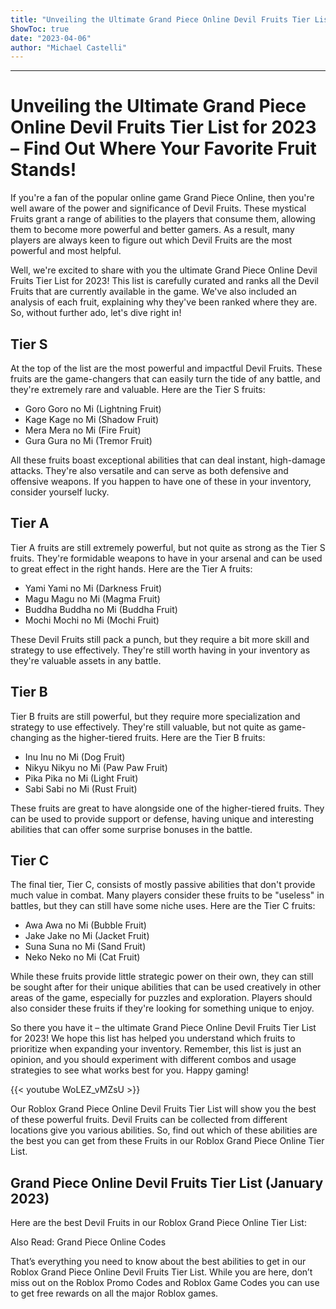 ```yaml
---
title: "Unveiling the Ultimate Grand Piece Online Devil Fruits Tier List for 2023 – Find Out Where Your Favorite Fruit Stands!"
ShowToc: true 
date: "2023-04-06"
author: "Michael Castelli"
---
```

*****
# Unveiling the Ultimate Grand Piece Online Devil Fruits Tier List for 2023 – Find Out Where Your Favorite Fruit Stands!

If you're a fan of the popular online game Grand Piece Online, then you're well aware of the power and significance of Devil Fruits. These mystical Fruits grant a range of abilities to the players that consume them, allowing them to become more powerful and better gamers. As a result, many players are always keen to figure out which Devil Fruits are the most powerful and most helpful.

Well, we're excited to share with you the ultimate Grand Piece Online Devil Fruits Tier List for 2023! This list is carefully curated and ranks all the Devil Fruits that are currently available in the game. We've also included an analysis of each fruit, explaining why they've been ranked where they are. So, without further ado, let's dive right in!

## Tier S

At the top of the list are the most powerful and impactful Devil Fruits. These fruits are the game-changers that can easily turn the tide of any battle, and they're extremely rare and valuable. Here are the Tier S fruits:

- Goro Goro no Mi (Lightning Fruit)
- Kage Kage no Mi (Shadow Fruit)
- Mera Mera no Mi (Fire Fruit)
- Gura Gura no Mi (Tremor Fruit)

All these fruits boast exceptional abilities that can deal instant, high-damage attacks. They're also versatile and can serve as both defensive and offensive weapons. If you happen to have one of these in your inventory, consider yourself lucky.

## Tier A

Tier A fruits are still extremely powerful, but not quite as strong as the Tier S fruits. They're formidable weapons to have in your arsenal and can be used to great effect in the right hands. Here are the Tier A fruits:

- Yami Yami no Mi (Darkness Fruit)
- Magu Magu no Mi (Magma Fruit)
- Buddha Buddha no Mi (Buddha Fruit)
- Mochi Mochi no Mi (Mochi Fruit)

These Devil Fruits still pack a punch, but they require a bit more skill and strategy to use effectively. They're still worth having in your inventory as they're valuable assets in any battle.

## Tier B

Tier B fruits are still powerful, but they require more specialization and strategy to use effectively. They're still valuable, but not quite as game-changing as the higher-tiered fruits. Here are the Tier B fruits:

- Inu Inu no Mi (Dog Fruit)
- Nikyu Nikyu no Mi (Paw Paw Fruit)
- Pika Pika no Mi (Light Fruit)
- Sabi Sabi no Mi (Rust Fruit)

These fruits are great to have alongside one of the higher-tiered fruits. They can be used to provide support or defense, having unique and interesting abilities that can offer some surprise bonuses in the battle.

## Tier C

The final tier, Tier C, consists of mostly passive abilities that don't provide much value in combat. Many players consider these fruits to be "useless" in battles, but they can still have some niche uses. Here are the Tier C fruits:

- Awa Awa no Mi (Bubble Fruit)
- Jake Jake no Mi (Jacket Fruit)
- Suna Suna no Mi (Sand Fruit)
- Neko Neko no Mi (Cat Fruit)

While these fruits provide little strategic power on their own, they can still be sought after for their unique abilities that can be used creatively in other areas of the game, especially for puzzles and exploration. Players should also consider these fruits if they're looking for something unique to enjoy.

So there you have it – the ultimate Grand Piece Online Devil Fruits Tier List for 2023! We hope this list has helped you understand which fruits to prioritize when expanding your inventory. Remember, this list is just an opinion, and you should experiment with different combos and usage strategies to see what works best for you. Happy gaming!

{{< youtube WoLEZ_vMZsU >}} 



Our Roblox Grand Piece Online Devil Fruits Tier List will show you the best of these powerful fruits. Devil Fruits can be collected from different locations give you various abilities. So, find out which of these abilities are the best you can get from these Fruits in our Roblox Grand Piece Online Tier List.
 
## Grand Piece Online Devil Fruits Tier List (January 2023)
 

 
Here are the best Devil Fruits in our Roblox Grand Piece Online Tier List:
 
Also Read: Grand Piece Online Codes
 
That’s everything you need to know about the best abilities to get in our Roblox Grand Piece Online Devil Fruits Tier List. While you are here, don’t miss out on the Roblox Promo Codes and Roblox Game Codes you can use to get free rewards on all the major Roblox games.




